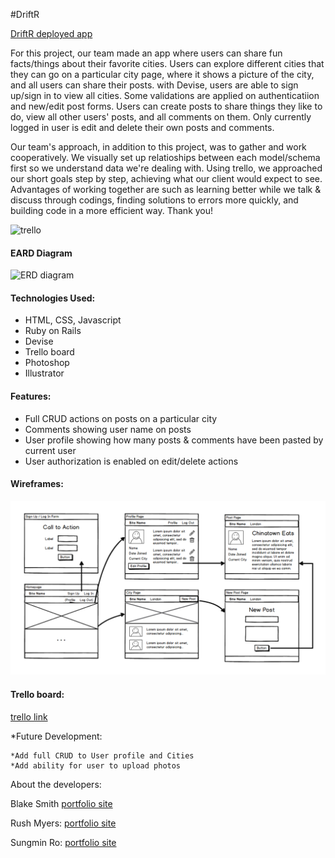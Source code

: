 #DriftR

[DriftR deployed app](https://driftr-app.herokuapp.com/)

For this project, our team made an app where users can share fun facts/things about their favorite cities. Users can explore different cities that they can go on a particular city page, where it shows a picture of the city, and all users can share their posts. with Devise, users are able to sign up/sign in to view all cities. Some validations are applied on authenticatiion and new/edit post forms. Users can create posts to share things they like to do, view all other users' posts, and all comments on them. Only currently logged in user is edit and delete their own posts and comments.

Our team's approach, in addition to this project, was to gather and work cooperatively. We visually set up relatioships between each model/schema first so we understand data we're dealing with. Using trello, we approached our short goals step by step, achieving what our client would expect to see. Advantages of working together are such as learning better while we talk & discuss through codings, finding solutions to errors more quickly, and building code in a more efficient way.
Thank you!

![trello](public/images/trello.png?raw=true)


#### EARD Diagram

![ERD diagram](public/images/erd_diagram.png?raw=true)

#### Technologies Used: 

- HTML, CSS, Javascript
- Ruby on Rails
- Devise
- Trello board
- Photoshop
- Illustrator

#### Features: 

- Full CRUD actions on posts on a particular city
- Comments showing user name on posts
- User profile showing how many posts & comments have been pasted by current user
- User authorization is enabled on edit/delete actions

#### Wireframes: 

![wireframe1](https://raw.githubusercontent.com/ATL-WDI-Exercises/project-vagabond/master/wireframes.png)

#### Trello board:

[trello link](https://trello.com/b/Q0gLifCi/project-vagabond)

*Future Development: 

    *Add full CRUD to User profile and Cities
    *Add ability for user to upload photos

About the developers: 

Blake Smith
[portfolio site](https://github.com/bs3589)

Rush Myers: 
[portfolio site](http://rushmyers.bitballoon.com/)

Sungmin Ro: 
[portfolio site](https://github.com/tjdals504)


